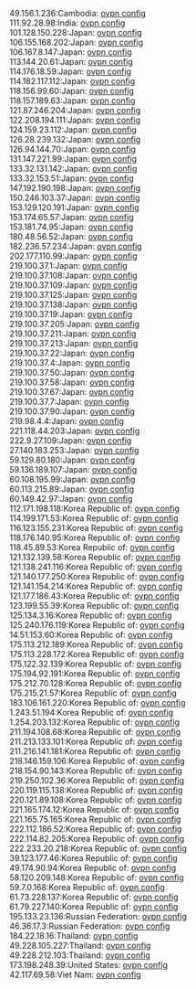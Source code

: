 49.156.1.236:Cambodia: [ovpn config](vpn/49_156_1_236.ovpn)  
111.92.28.98:India: [ovpn config](vpn/111_92_28_98.ovpn)  
101.128.150.228:Japan: [ovpn config](vpn/101_128_150_228.ovpn)  
106.155.168.202:Japan: [ovpn config](vpn/106_155_168_202.ovpn)  
106.167.8.147:Japan: [ovpn config](vpn/106_167_8_147.ovpn)  
113.144.20.61:Japan: [ovpn config](vpn/113_144_20_61.ovpn)  
114.176.18.59:Japan: [ovpn config](vpn/114_176_18_59.ovpn)  
114.182.117.112:Japan: [ovpn config](vpn/114_182_117_112.ovpn)  
118.156.99.60:Japan: [ovpn config](vpn/118_156_99_60.ovpn)  
118.157.189.63:Japan: [ovpn config](vpn/118_157_189_63.ovpn)  
121.87.246.204:Japan: [ovpn config](vpn/121_87_246_204.ovpn)  
122.208.194.111:Japan: [ovpn config](vpn/122_208_194_111.ovpn)  
124.159.23.112:Japan: [ovpn config](vpn/124_159_23_112.ovpn)  
126.28.239.132:Japan: [ovpn config](vpn/126_28_239_132.ovpn)  
126.94.144.70:Japan: [ovpn config](vpn/126_94_144_70.ovpn)  
131.147.221.99:Japan: [ovpn config](vpn/131_147_221_99.ovpn)  
133.32.131.142:Japan: [ovpn config](vpn/133_32_131_142.ovpn)  
133.32.153.51:Japan: [ovpn config](vpn/133_32_153_51.ovpn)  
147.192.190.198:Japan: [ovpn config](vpn/147_192_190_198.ovpn)  
150.246.103.37:Japan: [ovpn config](vpn/150_246_103_37.ovpn)  
153.129.120.191:Japan: [ovpn config](vpn/153_129_120_191.ovpn)  
153.174.65.57:Japan: [ovpn config](vpn/153_174_65_57.ovpn)  
153.181.74.95:Japan: [ovpn config](vpn/153_181_74_95.ovpn)  
180.48.56.52:Japan: [ovpn config](vpn/180_48_56_52.ovpn)  
182.236.57.234:Japan: [ovpn config](vpn/182_236_57_234.ovpn)  
202.177.110.99:Japan: [ovpn config](vpn/202_177_110_99.ovpn)  
219.100.37.1:Japan: [ovpn config](vpn/219_100_37_1.ovpn)  
219.100.37.108:Japan: [ovpn config](vpn/219_100_37_108.ovpn)  
219.100.37.109:Japan: [ovpn config](vpn/219_100_37_109.ovpn)  
219.100.37.125:Japan: [ovpn config](vpn/219_100_37_125.ovpn)  
219.100.37.138:Japan: [ovpn config](vpn/219_100_37_138.ovpn)  
219.100.37.19:Japan: [ovpn config](vpn/219_100_37_19.ovpn)  
219.100.37.205:Japan: [ovpn config](vpn/219_100_37_205.ovpn)  
219.100.37.211:Japan: [ovpn config](vpn/219_100_37_211.ovpn)  
219.100.37.213:Japan: [ovpn config](vpn/219_100_37_213.ovpn)  
219.100.37.22:Japan: [ovpn config](vpn/219_100_37_22.ovpn)  
219.100.37.4:Japan: [ovpn config](vpn/219_100_37_4.ovpn)  
219.100.37.50:Japan: [ovpn config](vpn/219_100_37_50.ovpn)  
219.100.37.58:Japan: [ovpn config](vpn/219_100_37_58.ovpn)  
219.100.37.67:Japan: [ovpn config](vpn/219_100_37_67.ovpn)  
219.100.37.7:Japan: [ovpn config](vpn/219_100_37_7.ovpn)  
219.100.37.90:Japan: [ovpn config](vpn/219_100_37_90.ovpn)  
219.98.4.4:Japan: [ovpn config](vpn/219_98_4_4.ovpn)  
221.118.44.203:Japan: [ovpn config](vpn/221_118_44_203.ovpn)  
222.9.27.109:Japan: [ovpn config](vpn/222_9_27_109.ovpn)  
27.140.183.253:Japan: [ovpn config](vpn/27_140_183_253.ovpn)  
59.129.80.180:Japan: [ovpn config](vpn/59_129_80_180.ovpn)  
59.136.189.107:Japan: [ovpn config](vpn/59_136_189_107.ovpn)  
60.108.195.99:Japan: [ovpn config](vpn/60_108_195_99.ovpn)  
60.113.215.89:Japan: [ovpn config](vpn/60_113_215_89.ovpn)  
60.149.42.97:Japan: [ovpn config](vpn/60_149_42_97.ovpn)  
112.171.198.118:Korea Republic of: [ovpn config](vpn/112_171_198_118.ovpn)  
114.199.171.53:Korea Republic of: [ovpn config](vpn/114_199_171_53.ovpn)  
116.123.155.231:Korea Republic of: [ovpn config](vpn/116_123_155_231.ovpn)  
118.176.140.95:Korea Republic of: [ovpn config](vpn/118_176_140_95.ovpn)  
118.45.89.53:Korea Republic of: [ovpn config](vpn/118_45_89_53.ovpn)  
121.132.139.58:Korea Republic of: [ovpn config](vpn/121_132_139_58.ovpn)  
121.138.241.116:Korea Republic of: [ovpn config](vpn/121_138_241_116.ovpn)  
121.140.177.250:Korea Republic of: [ovpn config](vpn/121_140_177_250.ovpn)  
121.141.154.214:Korea Republic of: [ovpn config](vpn/121_141_154_214.ovpn)  
121.177.186.43:Korea Republic of: [ovpn config](vpn/121_177_186_43.ovpn)  
123.199.55.39:Korea Republic of: [ovpn config](vpn/123_199_55_39.ovpn)  
125.134.3.16:Korea Republic of: [ovpn config](vpn/125_134_3_16.ovpn)  
125.240.176.119:Korea Republic of: [ovpn config](vpn/125_240_176_119.ovpn)  
14.51.153.60:Korea Republic of: [ovpn config](vpn/14_51_153_60.ovpn)  
175.113.212.189:Korea Republic of: [ovpn config](vpn/175_113_212_189.ovpn)  
175.113.228.172:Korea Republic of: [ovpn config](vpn/175_113_228_172.ovpn)  
175.122.32.139:Korea Republic of: [ovpn config](vpn/175_122_32_139.ovpn)  
175.194.92.191:Korea Republic of: [ovpn config](vpn/175_194_92_191.ovpn)  
175.212.70.128:Korea Republic of: [ovpn config](vpn/175_212_70_128.ovpn)  
175.215.21.57:Korea Republic of: [ovpn config](vpn/175_215_21_57.ovpn)  
183.106.161.220:Korea Republic of: [ovpn config](vpn/183_106_161_220.ovpn)  
1.243.51.194:Korea Republic of: [ovpn config](vpn/1_243_51_194.ovpn)  
1.254.203.132:Korea Republic of: [ovpn config](vpn/1_254_203_132.ovpn)  
211.194.108.68:Korea Republic of: [ovpn config](vpn/211_194_108_68.ovpn)  
211.213.133.101:Korea Republic of: [ovpn config](vpn/211_213_133_101.ovpn)  
211.216.141.181:Korea Republic of: [ovpn config](vpn/211_216_141_181.ovpn)  
218.146.159.106:Korea Republic of: [ovpn config](vpn/218_146_159_106.ovpn)  
218.154.90.143:Korea Republic of: [ovpn config](vpn/218_154_90_143.ovpn)  
219.250.102.36:Korea Republic of: [ovpn config](vpn/219_250_102_36.ovpn)  
220.119.115.138:Korea Republic of: [ovpn config](vpn/220_119_115_138.ovpn)  
220.121.89.108:Korea Republic of: [ovpn config](vpn/220_121_89_108.ovpn)  
221.165.174.12:Korea Republic of: [ovpn config](vpn/221_165_174_12.ovpn)  
221.165.75.165:Korea Republic of: [ovpn config](vpn/221_165_75_165.ovpn)  
222.112.186.52:Korea Republic of: [ovpn config](vpn/222_112_186_52.ovpn)  
222.114.82.205:Korea Republic of: [ovpn config](vpn/222_114_82_205.ovpn)  
222.233.20.218:Korea Republic of: [ovpn config](vpn/222_233_20_218.ovpn)  
39.123.177.46:Korea Republic of: [ovpn config](vpn/39_123_177_46.ovpn)  
49.174.90.94:Korea Republic of: [ovpn config](vpn/49_174_90_94.ovpn)  
58.120.209.148:Korea Republic of: [ovpn config](vpn/58_120_209_148.ovpn)  
59.7.0.168:Korea Republic of: [ovpn config](vpn/59_7_0_168.ovpn)  
61.73.228.137:Korea Republic of: [ovpn config](vpn/61_73_228_137.ovpn)  
61.79.227.140:Korea Republic of: [ovpn config](vpn/61_79_227_140.ovpn)  
195.133.23.136:Russian Federation: [ovpn config](vpn/195_133_23_136.ovpn)  
46.36.17.3:Russian Federation: [ovpn config](vpn/46_36_17_3.ovpn)  
184.22.18.16:Thailand: [ovpn config](vpn/184_22_18_16.ovpn)  
49.228.105.227:Thailand: [ovpn config](vpn/49_228_105_227.ovpn)  
49.228.212.103:Thailand: [ovpn config](vpn/49_228_212_103.ovpn)  
173.198.248.39:United States: [ovpn config](vpn/173_198_248_39.ovpn)  
42.117.69.58:Viet Nam: [ovpn config](vpn/42_117_69_58.ovpn)  
